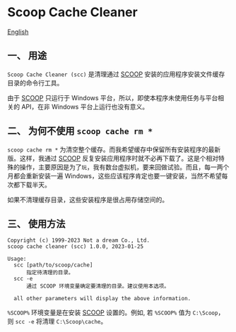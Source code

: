 # Scoop Cache Cleaner

[English](readme.md)

## 一、 用途

`Scoop Cache Cleaner (scc)` 是清理通过 [SCOOP][1] 安装的应用程序安装文件缓存目录的命令行工具。

由于 [SCOOP][1] 只运行于 Windows 平台，所以，即使本程序未使用任务与平台相关的 API，在非 Windows 平台上运行也没有意义。

## 二、 为何不使用 `scoop cache rm *`

`scoop cache rm *` 为清空整个缓存。而我希望缓存中保留所有安装程序的最新版。这样，我通过 [SCOOP][1] 反复安装应用程序时就不必再下载了。这是个相对特殊的操作，主要原因是为了`玩`，我有数台虚拟机，要来回做试验。而且，每一两个月都会重新安装一遍 Windows，这些应该程序肯定也要一键安装，当然不希望每次都下载半天。

如果不清理缓存目录，这些安装程序是很占用存储空间的。

## 三、 使用方法

```text {.line-numbers}
Copyright (c) 1999-2023 Not a dream Co., Ltd.
scoop cache cleaner (scc) 1.0.0, 2023-01-25

Usage:
  scc [path/to/scoop/cache]
      指定待清理的目录。
  scc -e
      通过 SCOOP 环境变量确定要清理的目录。建议使用本选项。

  all other parameters will display the above information.
```

`%SCOOP%` 环境变量是在安装 [SCOOP][1] 设置的。例如, 若 `%SCOOP%` 值为 `C:\Scoop`，则 `scc -e` 将清理 `C:\Scoop\cache`。

[1]: https://github.com/ScoopInstaller/Scoop
